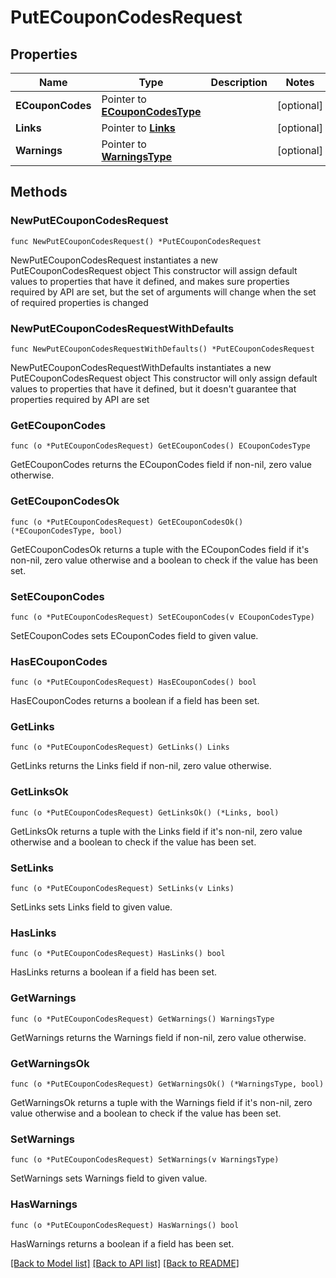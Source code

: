 # PutECouponCodesRequest

## Properties

Name | Type | Description | Notes
------------ | ------------- | ------------- | -------------
**ECouponCodes** | Pointer to [**ECouponCodesType**](ECouponCodesType.md) |  | [optional] 
**Links** | Pointer to [**Links**](Links.md) |  | [optional] 
**Warnings** | Pointer to [**WarningsType**](WarningsType.md) |  | [optional] 

## Methods

### NewPutECouponCodesRequest

`func NewPutECouponCodesRequest() *PutECouponCodesRequest`

NewPutECouponCodesRequest instantiates a new PutECouponCodesRequest object
This constructor will assign default values to properties that have it defined,
and makes sure properties required by API are set, but the set of arguments
will change when the set of required properties is changed

### NewPutECouponCodesRequestWithDefaults

`func NewPutECouponCodesRequestWithDefaults() *PutECouponCodesRequest`

NewPutECouponCodesRequestWithDefaults instantiates a new PutECouponCodesRequest object
This constructor will only assign default values to properties that have it defined,
but it doesn't guarantee that properties required by API are set

### GetECouponCodes

`func (o *PutECouponCodesRequest) GetECouponCodes() ECouponCodesType`

GetECouponCodes returns the ECouponCodes field if non-nil, zero value otherwise.

### GetECouponCodesOk

`func (o *PutECouponCodesRequest) GetECouponCodesOk() (*ECouponCodesType, bool)`

GetECouponCodesOk returns a tuple with the ECouponCodes field if it's non-nil, zero value otherwise
and a boolean to check if the value has been set.

### SetECouponCodes

`func (o *PutECouponCodesRequest) SetECouponCodes(v ECouponCodesType)`

SetECouponCodes sets ECouponCodes field to given value.

### HasECouponCodes

`func (o *PutECouponCodesRequest) HasECouponCodes() bool`

HasECouponCodes returns a boolean if a field has been set.

### GetLinks

`func (o *PutECouponCodesRequest) GetLinks() Links`

GetLinks returns the Links field if non-nil, zero value otherwise.

### GetLinksOk

`func (o *PutECouponCodesRequest) GetLinksOk() (*Links, bool)`

GetLinksOk returns a tuple with the Links field if it's non-nil, zero value otherwise
and a boolean to check if the value has been set.

### SetLinks

`func (o *PutECouponCodesRequest) SetLinks(v Links)`

SetLinks sets Links field to given value.

### HasLinks

`func (o *PutECouponCodesRequest) HasLinks() bool`

HasLinks returns a boolean if a field has been set.

### GetWarnings

`func (o *PutECouponCodesRequest) GetWarnings() WarningsType`

GetWarnings returns the Warnings field if non-nil, zero value otherwise.

### GetWarningsOk

`func (o *PutECouponCodesRequest) GetWarningsOk() (*WarningsType, bool)`

GetWarningsOk returns a tuple with the Warnings field if it's non-nil, zero value otherwise
and a boolean to check if the value has been set.

### SetWarnings

`func (o *PutECouponCodesRequest) SetWarnings(v WarningsType)`

SetWarnings sets Warnings field to given value.

### HasWarnings

`func (o *PutECouponCodesRequest) HasWarnings() bool`

HasWarnings returns a boolean if a field has been set.


[[Back to Model list]](../README.md#documentation-for-models) [[Back to API list]](../README.md#documentation-for-api-endpoints) [[Back to README]](../README.md)


